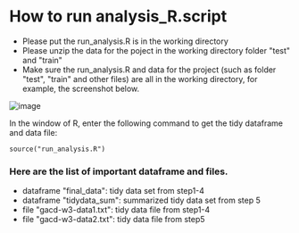 How to run analysis_R.script
============================
* Please put the run_analysis.R is in the working directory 
* Please unzip the data for the poject in the working directory folder "test" and "train"
* Make sure the run_analysis.R and data for the project (such as folder "test", "train" and other files) are all in the working directory, for example, the screenshot below.

![image](https://raw.githubusercontent.com/wargamer1988/GetData/master/folder.PNG)

In the window of R, enter the following command to get the tidy dataframe and data file: 
```
source("run_analysis.R")
```
### Here are the list of important dataframe and files.
* dataframe "final_data": tidy data set from step1-4
* dataframe "tidydata_sum": summarized tidy data set from step 5
* file "gacd-w3-data1.txt": tidy data file from step1-4
* file "gacd-w3-data2.txt": tidy data file from step5
